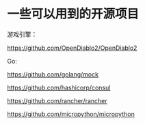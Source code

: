 # 一些可以用到的开源项目


游戏引擎：

https://github.com/OpenDiablo2/OpenDiablo2



Go:

https://github.com/golang/mock

https://github.com/hashicorp/consul

https://github.com/rancher/rancher

https://github.com/micropython/micropython
